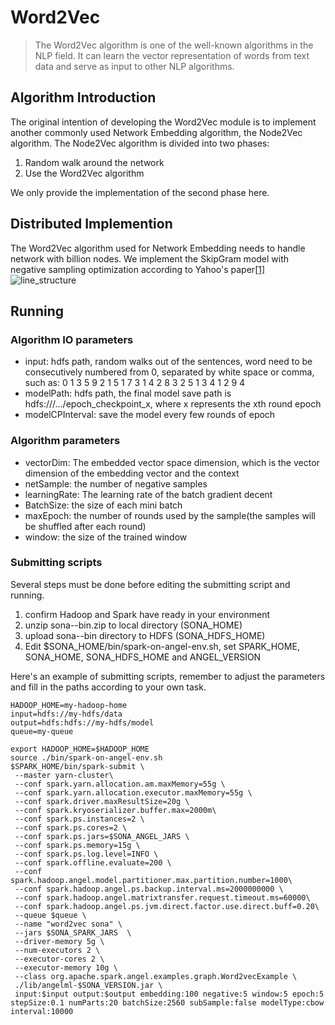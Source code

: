 # Word2Vec

>  The Word2Vec algorithm is one of the well-known algorithms in the NLP field. It can learn the vector representation of words from text data and serve as input to other NLP algorithms.

##  Algorithm Introduction

The original intention of developing the Word2Vec module is to implement another commonly used Network Embedding algorithm, the Node2Vec algorithm. The Node2Vec algorithm is divided into two phases:

1. Random walk around the network
2. Use the Word2Vec algorithm

We only provide the implementation of the second phase  here. 

## Distributed Implemention

The  Word2Vec algorithm used for Network Embedding needs to handle network with billion nodes.  We implement  the SkipGram model with negative sampling optimization according to  Yahoo's paper[[1]](https://arxiv.org/abs/1606.08495)
![line_structure](../../img/line_structure.png)

## Running
### Algorithm IO parameters
  - input: hdfs path, random walks out of the sentences, word need to be consecutively numbered from 0, separated by white space or comma, such as:
          0 1 3 5 9
          2 1 5 1 7
          3 1 4 2 8
          3 2 5 1 3
          4 1 2 9 4
  - modelPath: hdfs path, the final model save path is hdfs:///.../epoch_checkpoint_x, where x represents the xth round epoch
  - modelCPInterval: save the model every few rounds of epoch
### Algorithm parameters
  - vectorDim: The embedded vector space dimension, which is the vector dimension of the embedding vector and the context 
  - netSample: the number of negative samples
  - learningRate: The learning rate of the batch gradient decent
  - BatchSize: the size of each mini batch
  - maxEpoch: the number of rounds used by the sample(the samples will be shuffled after each round)
  - window: the size of the trained window
  
### Submitting scripts

Several steps must be done before editing the submitting script and running.

1. confirm Hadoop and Spark have ready in your environment
2. unzip sona-<version>-bin.zip to local directory (SONA_HOME)
3. upload sona-<version>-bin directory to HDFS (SONA_HDFS_HOME)
4. Edit $SONA_HOME/bin/spark-on-angel-env.sh, set SPARK_HOME, SONA_HOME, SONA_HDFS_HOME and ANGEL_VERSION
 
Here's an example of submitting scripts, remember to adjust the parameters and fill in the paths according to your own task.
 
 ```
HADOOP_HOME=my-hadoop-home
input=hdfs://my-hdfs/data
output=hdfs:hdfs://my-hdfs/model
queue=my-queue
 
export HADOOP_HOME=$HADOOP_HOME
source ./bin/spark-on-angel-env.sh
$SPARK_HOME/bin/spark-submit \
  --master yarn-cluster\
  --conf spark.yarn.allocation.am.maxMemory=55g \
  --conf spark.yarn.allocation.executor.maxMemory=55g \
  --conf spark.driver.maxResultSize=20g \
  --conf spark.kryoserializer.buffer.max=2000m\
  --conf spark.ps.instances=2 \
  --conf spark.ps.cores=2 \
  --conf spark.ps.jars=$SONA_ANGEL_JARS \
  --conf spark.ps.memory=15g \
  --conf spark.ps.log.level=INFO \
  --conf spark.offline.evaluate=200 \
  --conf spark.hadoop.angel.model.partitioner.max.partition.number=1000\
  --conf spark.hadoop.angel.ps.backup.interval.ms=2000000000 \
  --conf spark.hadoop.angel.matrixtransfer.request.timeout.ms=60000\
  --conf spark.hadoop.angel.ps.jvm.direct.factor.use.direct.buff=0.20\
  --queue $queue \
  --name "word2vec sona" \
  --jars $SONA_SPARK_JARS  \
  --driver-memory 5g \
  --num-executors 2 \
  --executor-cores 2 \
  --executor-memory 10g \
  --class org.apache.spark.angel.examples.graph.Word2vecExample \
  ./lib/angelml-$SONA_VERSION.jar \
  input:$input output:$output embedding:100 negative:5 window:5 epoch:5 stepSize:0.1 numParts:20 batchSize:2560 subSample:false modelType:cbow interval:10000
  ```